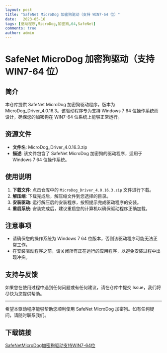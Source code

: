 ```yaml
---
layout: post
title: "SafeNet MicroDog 加密狗驱动（支持 WIN7-64 位）"
date:   2023-05-16
tags: [驱动程序,MicroDog,加密狗,64,SafeNet]
comments: true
author: admin
---
```

# SafeNet MicroDog 加密狗驱动（支持 WIN7-64 位）

## 简介

本仓库提供 SafeNet MicroDog 加密狗驱动程序，版本为 MicroDog_Driver_4.0.16.3。该驱动程序专为支持 Windows 7 64 位操作系统而设计，确保您的加密狗在 WIN7-64 位系统上能够正常运行。

## 资源文件

- **文件名**: MicroDog_Driver_4.0.16.3.zip
- **描述**: 该文件包含了 SafeNet MicroDog 加密狗的驱动程序，适用于 Windows 7 64 位操作系统。

## 使用说明

1. **下载文件**: 点击仓库中的 `MicroDog_Driver_4.0.16.3.zip` 文件进行下载。
2. **解压缩**: 下载完成后，解压缩文件到您选择的目录。
3. **安装驱动**: 运行解压后的安装程序，按照提示完成驱动程序的安装。
4. **重启系统**: 安装完成后，建议重启您的计算机以确保驱动程序正确加载。

## 注意事项

- 请确保您的操作系统为 Windows 7 64 位版本，否则该驱动程序可能无法正常工作。
- 在安装驱动程序之前，请关闭所有正在运行的应用程序，以避免安装过程中出现冲突。

## 支持与反馈

如果您在使用过程中遇到任何问题或有任何建议，请在仓库中提交 Issue，我们将尽快为您提供帮助。

---

希望本驱动程序能够帮助您顺利使用 SafeNet MicroDog 加密狗。如有任何疑问，请随时联系我们。

## 下载链接

[SafeNetMicroDog加密狗驱动支持WIN7-64位](https://pan.quark.cn/s/9ae547cbc20d)